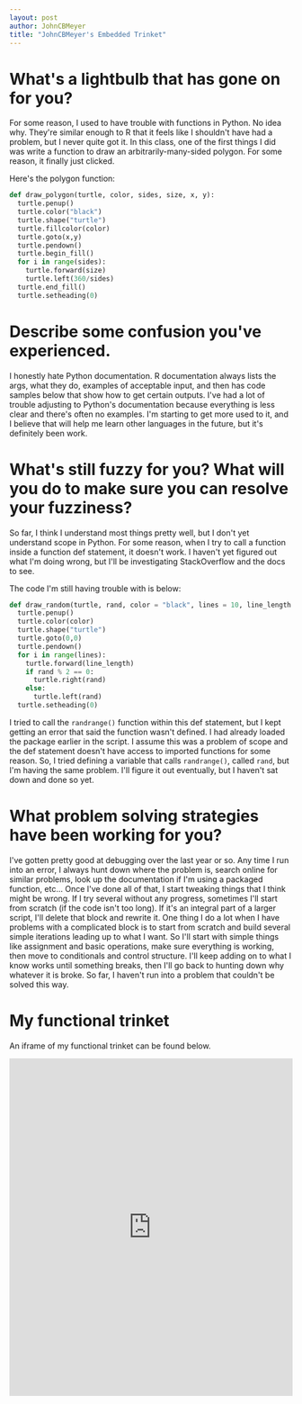 ```yaml
---
layout: post
author: JohnCBMeyer
title: "JohnCBMeyer's Embedded Trinket"
---
```


# What's a lightbulb that has gone on for you?
For some reason, I used to have trouble with functions in Python. No idea why.
They're similar enough to R that it feels like I shouldn't have had a problem,
but I never quite got it. In this class, one of the first things I did was write
a function to draw an arbitrarily-many-sided polygon. For some reason, it finally
just clicked.

Here's the polygon function:
```python
def draw_polygon(turtle, color, sides, size, x, y):
  turtle.penup()
  turtle.color("black")
  turtle.shape("turtle")
  turtle.fillcolor(color)
  turtle.goto(x,y)
  turtle.pendown()
  turtle.begin_fill()
  for i in range(sides):
    turtle.forward(size)
    turtle.left(360/sides)
  turtle.end_fill()
  turtle.setheading(0)
```

# Describe some confusion you've experienced.
I honestly hate Python documentation. R documentation always lists the args,
what they do, examples of acceptable input, and then has code samples below that
show how to get certain outputs. I've had a lot of trouble adjusting to Python's
documentation because everything is less clear and there's often no examples. I'm
starting to get more used to it, and I believe that will help me learn other languages
in the future, but it's definitely been work.

# What's still fuzzy for you? What will you do to make sure you can resolve your fuzziness?
So far, I think I understand most things pretty well, but I don't yet understand
scope in Python. For some reason, when I try to call a function inside a function
def statement, it doesn't work. I haven't yet figured out what I'm doing wrong,
but I'll be investigating StackOverflow and the docs to see.

The code I'm still having trouble with is below:

```python
def draw_random(turtle, rand, color = "black", lines = 10, line_length = 10):
  turtle.penup()
  turtle.color(color)
  turtle.shape("turtle")
  turtle.goto(0,0)
  turtle.pendown()
  for i in range(lines):
    turtle.forward(line_length)
    if rand % 2 == 0:
      turtle.right(rand)
    else:
      turtle.left(rand)
  turtle.setheading(0)
```

I tried to call the `randrange()` function within this def statement, but I
kept getting an error that said the function wasn't defined. I had already loaded
the package earlier in the script. I assume this was a problem of scope and the 
def statement doesn't have access to imported functions for some reason. So, I
tried defining a variable that calls `randrange()`, called `rand`, but
I'm having the same problem. I'll figure it out eventually, but I haven't sat down
and done so yet.

# What problem solving strategies have been working for you?
I've gotten pretty good at debugging over the last year or so. Any time I run into
an error, I always hunt down where the problem is, search online for similar problems,
look up the documentation if I'm using a packaged function, etc... Once I've done
all of that, I start tweaking things that I think might be wrong. If I try several
without any progress, sometimes I'll start from scratch (if the code isn't too long).
If it's an integral part of a larger script, I'll delete that block and rewrite it.
One thing I do a lot when I have problems with a complicated block is to start from
scratch and build several simple iterations leading up to what I want. So I'll start
with simple things like assignment and basic operations, make sure everything is
working, then move to conditionals and control structure. I'll keep adding on to
what I know works until something breaks, then I'll go back to hunting down why
whatever it is broke. So far, I haven't run into a problem that couldn't be solved
this way.

# My functional trinket
An iframe of my functional trinket can be found below.

<iframe src="https://trinket.io/embed/python/cdbbdec50e" width="100%" height="600" frameborder="0" marginwidth="0" marginheight="0" allowfullscreen></iframe>
